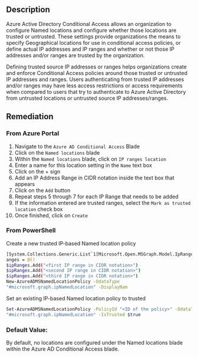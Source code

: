 ## Description

Azure Active Directory Conditional Access allows an organization to configure Named locations and configure whether those locations are trusted or untrusted. These settings provide organizations the means to specify Geographical locations for use in conditional access policies, or define actual IP addresses and IP ranges and whether or not those IP addresses and/or ranges are trusted by the organization.

Defining trusted source IP addresses or ranges helps organizations create and enforce Conditional Access policies around those trusted or untrusted IP addresses and ranges. Users authenticating from trusted IP addresses and/or ranges may have less access restrictions or access requirements when compared to users that try to authenticate to Azure Active Directory from untrusted locations or untrusted source IP addresses/ranges.

## Remediation

### From Azure Portal

1. Navigate to the `Azure AD Conditional Access` Blade
2. Click on the `Named locations` blade
3. Within the `Named locations` blade, click on `IP ranges location`
4. Enter a name for this location setting in the `Name` text box
5. Click on the + sign
6. Add an IP Address Range in CIDR notation inside the text box that appears
7. Click on the `Add` button
8. Repeat steps 5 through 7 for each IP Range that needs to be added
9. If the information entered are trusted ranges, select the `Mark as trusted location` check box
10. Once finished, click on `Create`

### From PowerShell

Create a new trusted IP-based Named location policy

```bash
[System.Collections.Generic.List`1[Microsoft.Open.MSGraph.Model.IpRange]]$ipR
anges = @()
$ipRanges.Add("<first IP range in CIDR notation>")
$ipRanges.Add("<second IP range in CIDR notation>")
$ipRanges.Add("<third IP range in CIDR notation>")
New-AzureADMSNamedLocationPolicy -OdataType
"#microsoft.graph.ipNamedLocation" -DisplayNam
```

Set an existing IP-based Named location policy to trusted

```bash
Set-AzureADMSNamedLocationPolicy -PolicyId "<ID of the policy>" -OdataType
"#microsoft.graph.ipNamedLocation" -IsTrusted $true
```

### Default Value:

By default, no locations are configured under the Named locations blade within the Azure AD Conditional Access blade.